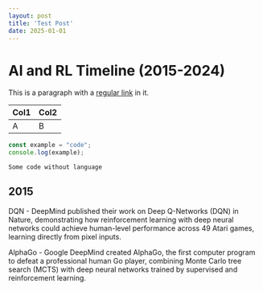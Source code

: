```yaml
---
layout: post
title: 'Test Post'
date: 2025-01-01
---
```


# AI and RL Timeline (2015-2024)

This is a paragraph with a [regular link](https://example.com) in it.

| Col1 | Col2 |
|------|------|
| A    | B    |

<CustomComponent prop="value">
  <NestedComponent />
</CustomComponent>

```javascript
const example = "code";
console.log(example);
```

```
Some code without language
```

## 2015

DQN - DeepMind published their work on Deep Q-Networks (DQN) in Nature, demonstrating how reinforcement learning with deep neural networks could achieve human-level performance across 49 Atari games, learning directly from pixel inputs.

AlphaGo - Google DeepMind created AlphaGo, the first computer program to defeat a professional human Go player, combining Monte Carlo tree search (MCTS) with deep neural networks trained by supervised and reinforcement learning.